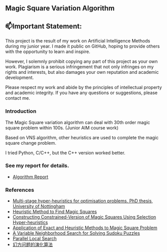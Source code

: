 ## Magic Square Variation Algorithm

## 📫Important Statement:

This project is the result of my work on Artificial Intelligence Methods during my junior year. I made it public on GitHub, hoping to provide others with the opportunity to learn and inspire.

However, I solemnly prohibit copying any part of this project as your own work. Plagiarism is a serious infringement that not only infringes on my rights and interests, but also damages your own reputation and academic development.

Please respect my work and abide by the principles of intellectual property and academic integrity. If you have any questions or suggestions, please contact me.

### Introduction
The Magic Square variation algorithm can deal with 30th order magic square problem within 100s. (Junior AIM course work)

Based on VNS algorithm, other heuristics are used to complete the magic square change problem.

I tried Python, C/C++, but the C++ version worked better.

### See my report for details.
- [Algorithm Report](Algorithm_Report.pdf)

### References
- [Multi-stage hyper-heuristics for optimisation problems. PhD thesis, University of Nottingham](References/Multi_stage_hyper_heuristics_for_optimisation_problems.pdf)
- [Heuristic Method to Find Magic Squares](References/Heuristic_Method_to_Find_Magic_Squares.pdf)
- [Constructing Constrained-Version of Magic Squares Using Selection Hyper-heuristics](References/Constructing_Constrained_Version_of_Magic_Squares_Using_Selection_Hyper_heuristics.pdf)
- [Application of Exact and Heuristic Methods to Magic Square Problem](References/Application_of_Exact_and_Heuristic_Methods_to_Magic_Square_Problem.pdf)
- [A Variable Neighborhood Search for Solving Sudoku Puzzles](References/A_Variable_Neighborhood_Search_for_Solving_Sudoku_Puzzles.pdf)
- [Parallel Local Search](References/Parallel_Local_Search.pdf)
- [幻方问题的演化算法](References/幻方问题的演化算法_谢涛.pdf)
